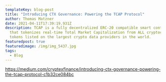 ```yaml
---
templateKey: blog-post
title: "Introducing CTX Governance: Powering the TCAP Protocol"
author: Thomas Matzner
date: 2021-04-11T17:39:19.931Z
description: TCAP is a fully decentralized ERC-20 compatible smart contract 
  that tokenizes real-time Total Market Capitalization from ALL cryptocurrencies and 
  tokens listed on the largest crypto data providers in the world.
featuredpost: true
featuredimage: /img/img_5437.jpg
tags:
  - Blog
---
```

https://medium.com/cryptexfinance/introducing-ctx-governance-powering-the-tcap-protocol-c1b32ce084bc